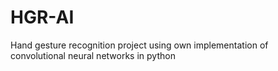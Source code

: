# HGR-AI
Hand gesture recognition project using own implementation of convolutional neural networks in python
